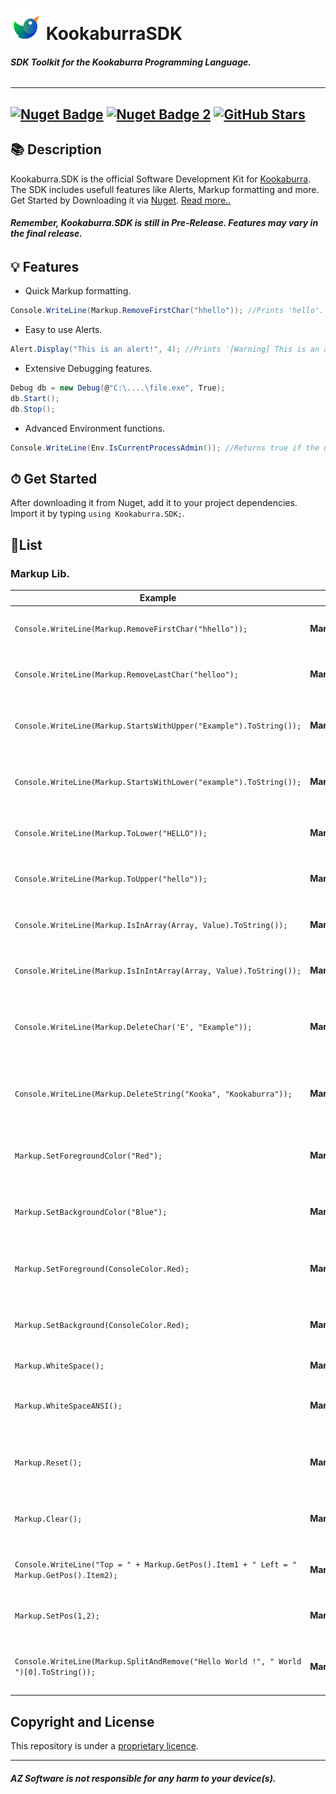 ![Logo](https://raw.githubusercontent.com/AZProductions/Kookaburra/main/.github/icons/cover_art.png) **KookaburraSDK**
=======
###### ***SDK Toolkit for the Kookaburra Programming Language.***

----

[![Nuget Badge](https://img.shields.io/nuget/v/Kookaburra.SDK)](https://www.nuget.org/packages/Kookaburra.SDK)
[![Nuget Badge 2](https://img.shields.io/nuget/dt/Kookaburra.SDK)](https://www.nuget.org/stats/packages/Kookaburra.SDK?groupby=Version)
[![GitHub Stars](https://img.shields.io/github/stars/AZProductions/KookaburraSDK)](https://github.com/AZProductions/KookaburraSDK/stargazers)
----

## 📚 Description
Kookaburra.SDK is the official Software Development Kit for [Kookaburra](https://github.com/AZProductions/Kookaburra). The SDK includes usefull features like Alerts, Markup formatting and more. Get Started by Downloading it via [Nuget](https://www.nuget.org/packages/Kookaburra.SDK). [Read more..](https://github.com/AZProductions/KookaburraSDK/blob/main/README.md#-get-started)

###### **Remember, Kookaburra.SDK is still in Pre-Release. Features may vary in the final release.**

## 💡 Features
- Quick Markup formatting.
```c# 
Console.WriteLine(Markup.RemoveFirstChar("hhello")); //Prints 'hello'.
```
- Easy to use Alerts.
```c#
Alert.Display("This is an alert!", 4); //Prints '[Warning] This is an alert!'.
```
- Extensive Debugging features.
```c#
Debug db = new Debug(@"C:\....\file.exe", True);
db.Start();
db.Stop();
```
- Advanced Environment functions.
```C#
Console.WriteLine(Env.IsCurrentProcessAdmin()); //Returns true if the user is admin. (Using Windows API)
```

## ⏱ Get Started
After downloading it from Nuget, add it to your project dependencies. Import it by typing `using Kookaburra.SDK;`.

## 🧾List
### Markup Lib.
| Example | Name | Description |
| ----- | ----- | ----- |
| `Console.WriteLine(Markup.RemoveFirstChar("hhello"));` | **Markup.RemoveFirstChar** | Removes the first character from string and returns it. |
| `Console.WriteLine(Markup.RemoveLastChar("helloo");`| **Markup.RemoveLastChar** | Removes the last character from string and returns it.
| `Console.WriteLine(Markup.StartsWithUpper("Example").ToString());` | **Markup.StartsWithUpper** | Returns True if the string start with a uppercase letter. |
| `Console.WriteLine(Markup.StartsWithLower("example").ToString());` | **Markup.StartsWithLower** | Returns True if the string start with a lowercase letter. |
| `Console.WriteLine(Markup.ToLower("HELLO"));` | **Markup.ToLower** | Returns a lowercase version of the string. |
| `Console.WriteLine(Markup.ToUpper("hello"));` | **Markup.ToUpper** | Returns an uppercase version of the string. |
| `Console.WriteLine(Markup.IsInArray(Array, Value).ToString());` | **Markup.IsInArray** | Returns True if the selected string is in the array. |
| `Console.WriteLine(Markup.IsInIntArray(Array, Value).ToString());` | **Markup.IsInIntArray** | Returns True if the selected int is in the array. |
| `Console.WriteLine(Markup.DeleteChar('E', "Example"));` | **Markup.DeleteChar** | Deletes specified character from the string and returns it. |
| `Console.WriteLine(Markup.DeleteString("Kooka", "Kookaburra"));` | **Markup.DeleteString** | Deletes specified charaters (string) from the string and returns it. |
| `Markup.SetForegroundColor("Red");` | **Markup.SetForegroundColor** | Sets the foreground color to the specified string. |
| `Markup.SetBackgroundColor("Blue");` | **Markup.SetBackgroundColor** | Sets the background color to the specified string. |
| `Markup.SetForeground(ConsoleColor.Red);` | **Markup.SetForeground** | Sets the foreground color to the specified ConsoleColor. |
| `Markup.SetBackground(ConsoleColor.Red);` | **Markup.SetBackground** | Sets the background color to the specified ConsoleColor. |
| `Markup.WhiteSpace();` | **Markup.WhiteSpace** | Creates a blank line. |
| `Markup.WhiteSpaceANSI();` | **Markup.WhiteSpaceANSI** | Creates a blank line using ANSI charaters. '\x0A' |
| `Markup.Reset();` | **Markup.Reset** | Clears the terminal window and resets the colors. |
| `Markup.Clear();` | **Markup.Clear** | Clears the terminal window using ANCI characters. |
| `Console.WriteLine("Top = " + Markup.GetPos().Item1 + " Left = " Markup.GetPos().Item2);` | **Markup.GetPos** | Returns the coorinates of the console cursor. |
| `Markup.SetPos(1,2);` | **Markup.SetPos** | Sets the coorinates of the console cursor. |
|`Console.WriteLine(Markup.SplitAndRemove("Hello World !", " World ")[0].ToString());`| **Markup.SplitAndRemove** | Splits the string and removes the part where it got splitted. |

## Copyright and License

This repository is under a [proprietary licence](https://github.com/AZProductions/Kookaburra/blob/main/LICENCE).

----

##### ***AZ Software is not responsible for any harm to your device(s).***
